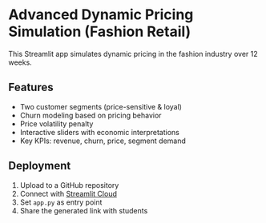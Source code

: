 # Advanced Dynamic Pricing Simulation (Fashion Retail)

This Streamlit app simulates dynamic pricing in the fashion industry over 12 weeks.

## Features
- Two customer segments (price-sensitive & loyal)
- Churn modeling based on pricing behavior
- Price volatility penalty
- Interactive sliders with economic interpretations
- Key KPIs: revenue, churn, price, segment demand

## Deployment
1. Upload to a GitHub repository
2. Connect with [Streamlit Cloud](https://streamlit.io/cloud)
3. Set `app.py` as entry point
4. Share the generated link with students
